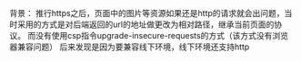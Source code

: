 背景：
  推行https之后，页面中的图片等资源如果还是http的请求就会出问题，当时采用的方式是对后端返回的url的地址做更改为相对路径，继承当前页面的协议。
  而没有使用csp指令upgrade-insecure-requests的方式（该方式没有浏览器兼容问题）
  后来发现是因为要兼容线下环境，线下环境还支持http
  